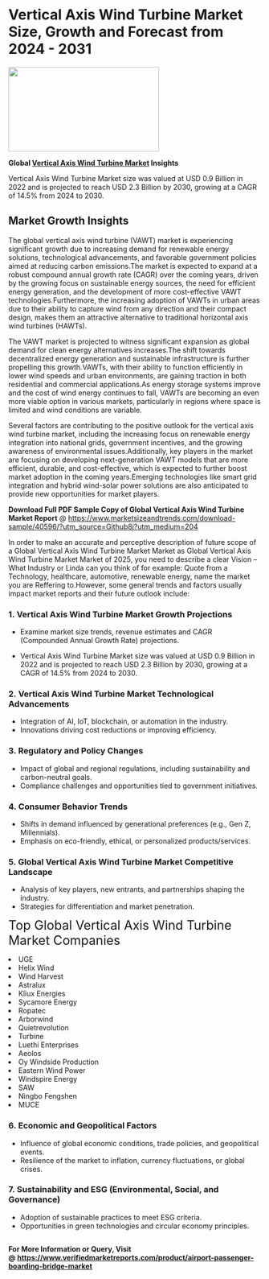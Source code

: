 <H1>Vertical Axis Wind Turbine Market Size, Growth and Forecast from 2024 - 2031</H1><img class="aligncenter size-medium wp-image-584254" src="https://thirdeyenews.in/wp-content/uploads/2024/09/Global-Market-Research-300x168.jpeg" alt="" width="300" height="168" /><p><strong>Global&nbsp;<a href="https://www.marketsizeandtrends.com/download-sample/40596/?utm_source=Github8j?utm_medium=204">Vertical Axis Wind Turbine Market</a> Insights</strong></p><p>Vertical Axis Wind Turbine Market size was valued at USD 0.9 Billion in 2022 and is projected to reach USD 2.3 Billion by 2030, growing at a CAGR of 14.5% from 2024 to 2030.</p><p><h2>Market Growth Insights</h2> <p>The global vertical axis wind turbine (VAWT) market is experiencing significant growth due to increasing demand for renewable energy solutions, technological advancements, and favorable government policies aimed at reducing carbon emissions.The market is expected to expand at a robust compound annual growth rate (CAGR) over the coming years, driven by the growing focus on sustainable energy sources, the need for efficient energy generation, and the development of more cost-effective VAWT technologies.Furthermore, the increasing adoption of VAWTs in urban areas due to their ability to capture wind from any direction and their compact design, makes them an attractive alternative to traditional horizontal axis wind turbines (HAWTs).</p> <p>The VAWT market is projected to witness significant expansion as global demand for clean energy alternatives increases.The shift towards decentralized energy generation and sustainable infrastructure is further propelling this growth.VAWTs, with their ability to function efficiently in lower wind speeds and urban environments, are gaining traction in both residential and commercial applications.As energy storage systems improve and the cost of wind energy continues to fall, VAWTs are becoming an even more viable option in various markets, particularly in regions where space is limited and wind conditions are variable.</p> <p>Several factors are contributing to the positive outlook for the vertical axis wind turbine market, including the increasing focus on renewable energy integration into national grids, government incentives, and the growing awareness of environmental issues.Additionally, key players in the market are focusing on developing next-generation VAWT models that are more efficient, durable, and cost-effective, which is expected to further boost market adoption in the coming years.Emerging technologies like smart grid integration and hybrid wind-solar power solutions are also anticipated to provide new opportunities for market players.</p> <p><span class=""><strong>Download Full PDF Sample Copy of Global Vertical Axis Wind Turbine Market Report</strong> @ <a href="https://www.marketsizeandtrends.com/download-sample/40596/?utm_source=Github8j?utm_medium=204" target="_blank">https://www.marketsizeandtrends.com/download-sample/40596/?utm_source=Github8j?utm_medium=204</a></span></p><p>In order to make an accurate and perceptive description of future scope of a Global&nbsp;Vertical Axis Wind Turbine Market Market as Global&nbsp;Vertical Axis Wind Turbine Market Market of 2025, you need to describe a clear Vision &ndash; What Industry or Linda can you think of for example: Quote from a Technology, healthcare, automotive, renewable energy, name the market you are Reffering to.However, some general trends and factors usually impact market reports and their future outlook include:</p><h3>1.&nbsp;<strong>Vertical Axis Wind Turbine Market Growth Projections</strong></h3><ul><li>Examine market size trends, revenue estimates and CAGR (Compounded Annual Growth Rate) projections.</li><li><p>Vertical Axis Wind Turbine Market size was valued at USD 0.9 Billion in 2022 and is projected to reach USD 2.3 Billion by 2030, growing at a CAGR of 14.5% from 2024 to 2030.</p></li></ul><h3>2.&nbsp;<strong>Vertical Axis Wind Turbine Market Technological Advancements</strong></h3><ul><li>Integration of AI, IoT, blockchain, or automation in the industry.</li><li>Innovations driving cost reductions or improving efficiency.</li></ul><h3>3.&nbsp;<strong>Regulatory and Policy Changes</strong></h3><ul><li>Impact of global and regional regulations, including sustainability and carbon-neutral goals.</li><li>Compliance challenges and opportunities tied to government initiatives.</li></ul><h3>4.&nbsp;<strong>Consumer Behavior Trends</strong></h3><ul><li>Shifts in demand influenced by generational preferences (e.g., Gen Z, Millennials).</li><li>Emphasis on eco-friendly, ethical, or personalized products/services.</li></ul><h3>5.&nbsp;<strong>Global Vertical Axis Wind Turbine Market Competitive Landscape</strong></h3><ul><li>Analysis of key players, new entrants, and partnerships shaping the industry.</li><li>Strategies for differentiation and market penetration.</li></ul><p data-pm-slice="1 1 []"><span style="color: inherit; font-family: inherit; font-size: 25px;">Top Global Vertical Axis Wind Turbine Market Companies</span></p><div class="" data-test-id=""><p><li>UGE</li><li> Helix Wind</li><li> Wind Harvest</li><li> Astralux</li><li> Kliux Energies</li><li> Sycamore Energy</li><li> Ropatec</li><li> Arborwind</li><li> Quietrevolution</li><li> Turbine</li><li> Luethi Enterprises</li><li> Aeolos</li><li> Oy Windside Production</li><li> Eastern Wind Power</li><li> Windspire Energy</li><li> SAW</li><li> Ningbo Fengshen</li><li> MUCE</li></p></div><h3>6.&nbsp;<strong>Economic and Geopolitical Factors</strong></h3><ul><li>Influence of global economic conditions, trade policies, and geopolitical events.</li><li>Resilience of the market to inflation, currency fluctuations, or global crises.</li></ul><h3>7.&nbsp;<strong>Sustainability and ESG (Environmental, Social, and Governance)</strong></h3><ul><li>Adoption of sustainable practices to meet ESG criteria.</li><li>Opportunities in green technologies and circular economy principles.</li></ul><h2><strong style="font-size: 14px;">For More Information or Query, Visit @&nbsp;</strong><a style="background-color: #ffffff; font-size: 14px;" href="https://www.marketsizeandtrends.com/report/vertical-axis-wind-turbine-market/" target="_blank">https://www.verifiedmarketreports.com/product/airport-passenger-boarding-bridge-market</a></h2>